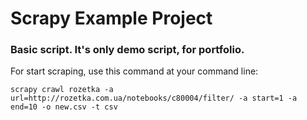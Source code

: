# Scrapy Example Project
### Basic script. It's only demo script, for portfolio.
For start scraping, use this command at your command line:
```
scrapy crawl rozetka -a url=http://rozetka.com.ua/notebooks/c80004/filter/ -a start=1 -a end=10 -o new.csv -t csv
```
